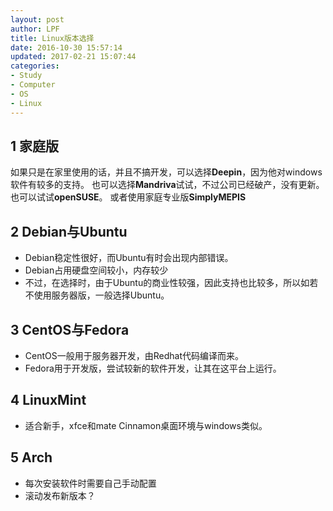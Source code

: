 ```yaml
---
layout: post
author: LPF
title: Linux版本选择
date: 2016-10-30 15:57:14
updated: 2017-02-21 15:07:44
categories:
- Study
- Computer
- OS
- Linux
---
```

## 1 家庭版

如果只是在家里使用的话，并且不搞开发，可以选择**Deepin**，因为他对windows软件有较多的支持。
也可以选择**Mandriva**试试，不过公司已经破产，没有更新。
也可以试试**openSUSE**。
或者使用家庭专业版**SimplyMEPIS**

## 2 Debian与Ubuntu

- Debian稳定性很好，而Ubuntu有时会出现内部错误。
- Debian占用硬盘空间较小，内存较少
- 不过，在选择时，由于Ubuntu的商业性较强，因此支持也比较多，所以如若不使用服务器版，一般选择Ubuntu。

## 3 CentOS与Fedora

- CentOS一般用于服务器开发，由Redhat代码编译而来。
- Fedora用于开发版，尝试较新的软件开发，让其在这平台上运行。

## 4 LinuxMint

- 适合新手，xfce和mate Cinnamon桌面环境与windows类似。

## 5 Arch

- 每次安装软件时需要自己手动配置
- 滚动发布新版本？